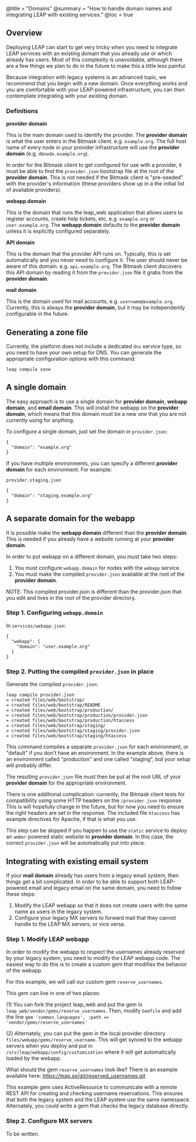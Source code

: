 @title = "Domains"
@summary = "How to handle domain names and integrating LEAP with existing services."
@toc = true

Overview
--------------------------------

Deploying LEAP can start to get very tricky when you need to integrate LEAP services with an existing domain that you already use or which already has users. Most of this complexity is unavoidable, although there are a few things we plan to do in the future to make this a little less painful.

Because integration with legacy systems is an advanced topic, we recommend that you begin with a new domain. Once everything works and you are comfortable with your LEAP-powered infrastructure, you can then contemplate integrating with your existing domain.

### Definitions

**provider domain**

This is the main domain used to identify the provider. The **provider domain** is what the user enters in the Bitmask client. e.g. `example.org`. The full host name of every node in your provider infrastructure will use the **provider domain** (e.g. `dbnode.example.org`).

In order for the Bitmask client to get configured for use with a provider, it must be able to find the `provider.json` bootstrap file at the root of the **provider domain**. This is not needed if the Bitmask client is "pre-seeded" with the provider's information (these providers show up in a the initial list of available providers).

**webapp domain**

This is the domain that runs the leap_web application that allows users to register accounts, create help tickets, etc. e.g. `example.org` or `user.example.org`. The **webapp domain** defaults to the **provider domain** unless it is explicitly configured separately.

**API domain**

This is the domain that the provider API runs on. Typically, this is set automatically and you never need to configure it. The user should never be aware of this domain. e.g. `api.example.org`. The Bitmask client discovers this API domain by reading it from the `provider.json` file it grabs from the **provider domain**.

**mail domain**

This is the domain used for mail accounts, e.g. `username@example.org`. Currently, this is always the **provider domain**, but it may be independently configurable in the future.

Generating a zone file
-----------------------------------

Currently, the platform does not include a dedicated `dns` service type, so you need to have your own setup for DNS. You can generate the appropriate configuration options with this command:

    leap compile zone

A single domain
-------------------------------

The easy approach is to use a single domain for **provider domain**, **webapp domain**, and **email domain**. This will install the webapp on the **provider domain**, which means that this domain must be a new one that you are not currently using for anything.

To configure a single domain, just set the domain in `provider.json`:

    {
      "domain": "example.org"
    }

If you have multiple environments, you can specify a different **provider domain** for each environment. For example:

`provider.staging.json`

    {
      "domain": "staging.example.org"
    }

A separate domain for the webapp
--------------------------------------

It is possible make the **webapp domain** different than the **provider domain**. This is needed if you already have a website running at your **provider domain**.

In order to put webapp on a different domain, you must take two steps:

1. You must configure `webapp.domain` for nodes with the `webapp` service.
2. You must make the compiled `provider.json` available at the root of the **provider domain**.

NOTE: This compiled provider.json is different than the provider.json that you edit and lives in the root of the provider directory.

### Step 1. Configuring `webapp.domain`

In `services/webapp.json`:

    {
      "webapp": {
        "domain": "user.example.org"
      }
    }

### Step 2. Putting the compiled `provider.json` in place

Generate the compiled `provider.json`:

    leap compile provider.json
    = created files/web/bootstrap/
    = created files/web/bootstrap/README
    = created files/web/bootstrap/production/
    = created files/web/bootstrap/production/provider.json
    = created files/web/bootstrap/production/htaccess
    = created files/web/bootstrap/staging/
    = created files/web/bootstrap/staging/provider.json
    = created files/web/bootstrap/staging/htaccess

This command compiles a separate `provider.json` for each environment, or "default" if you don't have an environment. In the example above, there is an environment called "production" and one called "staging", but your setup will probably differ.

The resulting `provider.json` file must then be put at the root URL of your **provider domain** for the appropriate environment.

There is one additional complication: currently, the Bitmask client tests for compatibility using some HTTP headers on the `/provider.json` response. This is will hopefully change in the future, but for now you need to ensure the right headers are set in the response. The included file `htaccess` has example directives for Apache, if that is what you use.

This step can be skipped if you happen to use the `static` service to deploy an `amber` powered static website to **provider domain**. In this case, the correct `provider.json` will be automatically put into place.

Integrating with existing email system
-----------------------------------------

If your **mail domain** already has users from a legacy email system, then things get a bit complicated. In order to be able to support both LEAP-powered email and legacy email on the same domain, you need to follow these steps:

1. Modify the LEAP webapp so that it does not create users with the same name as users in the legacy system.
2. Configure your legacy MX servers to forward mail that they cannot handle to the LEAP MX servers, or vice versa.

### Step 1. Modify LEAP webapp

In order to modify the webapp to respect the usernames already reserved by your legacy system, you need to modify the LEAP webapp code. The easiest way to do this is to create a custom gem that modifies the behavior of the webapp.

For this example, we will call our custom gem `reserve_usernames`.

This gem can live in one of two places:

(1) You can fork the project leap_web and put the gem in `leap_web/vendor/gems/reserve_usernames`. Then, modify `Gemfile` and add the line `gem 'common_languages', :path => 'vendor/gems/reserve_usernames'`

(2) Alternately, you can put the gem in the local provider directory `files/webapp/gems/reserve_username`. This will get synced to the webapp servers when you deploy and put in `/srv/leap/webapp/config/customization` where it will get automatically loaded by the webapp.

What should the gem `reserve_usernames` look like? There is an example available here: https://leap.se/git/reserved_usernames.git

This example gem uses ActiveResource to communicate with a remote REST API for creating and checking username reservations. This ensures that both the legacy system and the LEAP system use the same namespace. Alternately, you could write a gem that checks the legacy database directly.

### Step 2. Configure MX servers

To be written.

